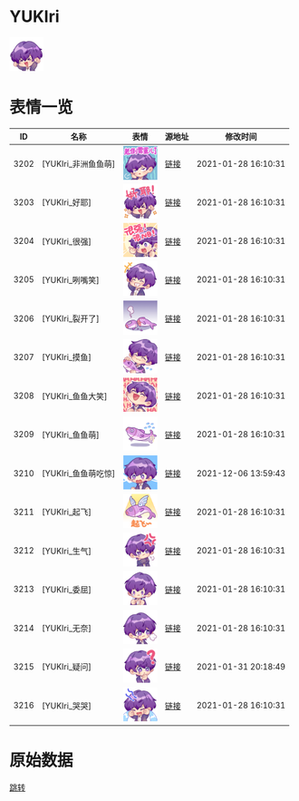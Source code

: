 # YUKIri

<img src="./cover.png" height="60" alt="cover" />

# 表情一览

|ID|名称|表情|源地址|修改时间|
|----|----|----|----|----|
|3202|[YUKIri_非洲鱼鱼萌]|<img src="./pic/003202_%5BYUKIri_非洲鱼鱼萌%5D.png" height="60" alt="非洲鱼鱼萌"/>|[链接](http://i0.hdslb.com/bfs/emote/f40d6e8a997912fe5eab661f60abb5f4b677e58c.png)|2021-01-28 16:10:31|
|3203|[YUKIri_好耶]|<img src="./pic/003203_%5BYUKIri_好耶%5D.png" height="60" alt="好耶"/>|[链接](http://i0.hdslb.com/bfs/emote/3cc8f404dc3dffc89a2101bbb29d23074bb74d9c.png)|2021-01-28 16:10:31|
|3204|[YUKIri_很强]|<img src="./pic/003204_%5BYUKIri_很强%5D.png" height="60" alt="很强"/>|[链接](http://i0.hdslb.com/bfs/emote/98defac58f7f324bcae5d7464c70a409147801c6.png)|2021-01-28 16:10:31|
|3205|[YUKIri_咧嘴笑]|<img src="./pic/003205_%5BYUKIri_咧嘴笑%5D.png" height="60" alt="咧嘴笑"/>|[链接](http://i0.hdslb.com/bfs/emote/014eed967285ddfad14596fa3bc69db7c630d1a4.png)|2021-01-28 16:10:31|
|3206|[YUKIri_裂开了]|<img src="./pic/003206_%5BYUKIri_裂开了%5D.png" height="60" alt="裂开了"/>|[链接](http://i0.hdslb.com/bfs/emote/017e285e2fd6143f772e191bf85e2ec64807bd29.png)|2021-01-28 16:10:31|
|3207|[YUKIri_摸鱼]|<img src="./pic/003207_%5BYUKIri_摸鱼%5D.png" height="60" alt="摸鱼"/>|[链接](http://i0.hdslb.com/bfs/emote/b167fe49e373b9b1be47d2a75adde3eaa8fa142c.png)|2021-01-28 16:10:31|
|3208|[YUKIri_鱼鱼大笑]|<img src="./pic/003208_%5BYUKIri_鱼鱼大笑%5D.png" height="60" alt="鱼鱼大笑"/>|[链接](http://i0.hdslb.com/bfs/emote/5b3bf3a7f5d030ad3328e7c3b83c9d4d00e05222.png)|2021-01-28 16:10:31|
|3209|[YUKIri_鱼鱼萌]|<img src="./pic/003209_%5BYUKIri_鱼鱼萌%5D.png" height="60" alt="鱼鱼萌"/>|[链接](http://i0.hdslb.com/bfs/emote/556bc2fd30f2dd264299154b147ec39cb7b6b6d7.png)|2021-01-28 16:10:31|
|3210|[YUKIri_鱼鱼萌吃惊]|<img src="./pic/003210_%5BYUKIri_鱼鱼萌吃惊%5D.png" height="60" alt="鱼鱼萌吃惊"/>|[链接](http://i0.hdslb.com/bfs/emote/7336a3422c04ced070e2145bade91ec3c07e58f4.png)|2021-12-06 13:59:43|
|3211|[YUKIri_起飞]|<img src="./pic/003211_%5BYUKIri_起飞%5D.png" height="60" alt="起飞"/>|[链接](http://i0.hdslb.com/bfs/emote/b2265ddf44971c21bf90fb3e1bb81fbf82e136c8.png)|2021-01-28 16:10:31|
|3212|[YUKIri_生气]|<img src="./pic/003212_%5BYUKIri_生气%5D.png" height="60" alt="生气"/>|[链接](http://i0.hdslb.com/bfs/emote/21b0ee844a62d1cf8cc62fe09048e15d9fc4fe35.png)|2021-01-28 16:10:31|
|3213|[YUKIri_委屈]|<img src="./pic/003213_%5BYUKIri_委屈%5D.png" height="60" alt="委屈"/>|[链接](http://i0.hdslb.com/bfs/emote/3556fb9581b31979a1b1d6a390c47d4d3cf1872e.png)|2021-01-28 16:10:31|
|3214|[YUKIri_无奈]|<img src="./pic/003214_%5BYUKIri_无奈%5D.png" height="60" alt="无奈"/>|[链接](http://i0.hdslb.com/bfs/emote/3da4e1fd83a9239d79b304988fb0378465390897.png)|2021-01-28 16:10:31|
|3215|[YUKIri_疑问]|<img src="./pic/003215_%5BYUKIri_疑问%5D.png" height="60" alt="疑问"/>|[链接](http://i0.hdslb.com/bfs/emote/790beeba2da48fe94e5232c72973615e61f26f5d.png)|2021-01-31 20:18:49|
|3216|[YUKIri_哭哭]|<img src="./pic/003216_%5BYUKIri_哭哭%5D.png" height="60" alt="哭哭"/>|[链接](http://i0.hdslb.com/bfs/emote/c15798103757fdc28db6e6643a114c14544437d4.png)|2021-01-28 16:10:31|

# 原始数据

[跳转](./raw.json)

